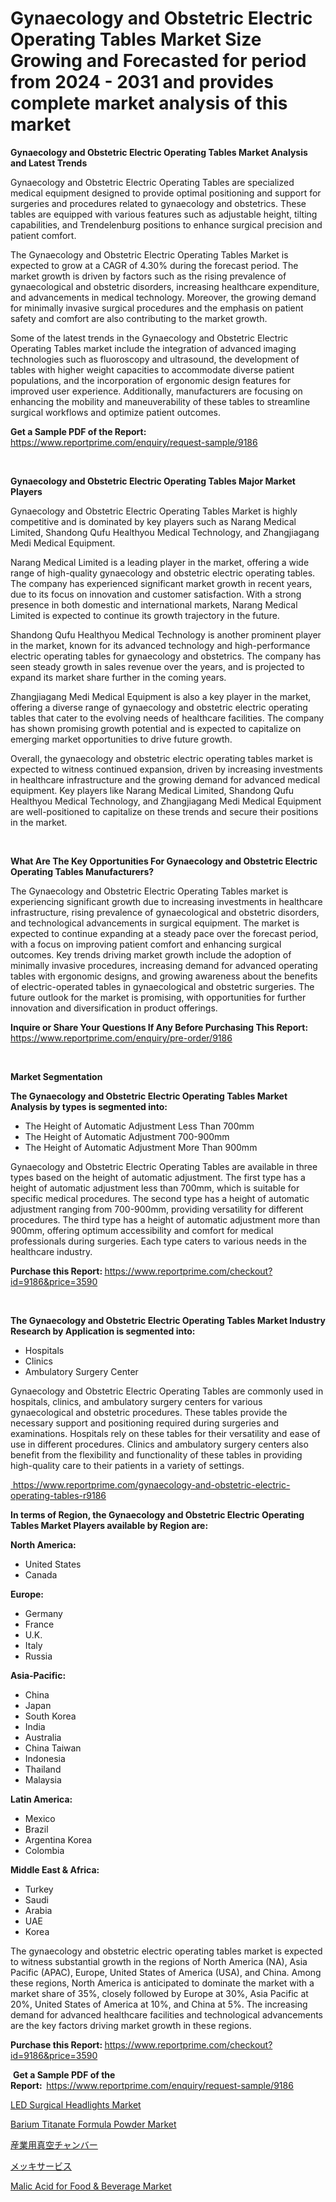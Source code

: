 <p><h1>Gynaecology and Obstetric Electric Operating Tables Market Size Growing and Forecasted for period from 2024 - 2031 and provides complete market analysis of this market</h1></p><p><strong>Gynaecology and Obstetric Electric Operating Tables Market Analysis and Latest Trends</strong></p>
<p><p>Gynaecology and Obstetric Electric Operating Tables are specialized medical equipment designed to provide optimal positioning and support for surgeries and procedures related to gynaecology and obstetrics. These tables are equipped with various features such as adjustable height, tilting capabilities, and Trendelenburg positions to enhance surgical precision and patient comfort.</p><p>The Gynaecology and Obstetric Electric Operating Tables Market is expected to grow at a CAGR of 4.30% during the forecast period. The market growth is driven by factors such as the rising prevalence of gynaecological and obstetric disorders, increasing healthcare expenditure, and advancements in medical technology. Moreover, the growing demand for minimally invasive surgical procedures and the emphasis on patient safety and comfort are also contributing to the market growth.</p><p>Some of the latest trends in the Gynaecology and Obstetric Electric Operating Tables market include the integration of advanced imaging technologies such as fluoroscopy and ultrasound, the development of tables with higher weight capacities to accommodate diverse patient populations, and the incorporation of ergonomic design features for improved user experience. Additionally, manufacturers are focusing on enhancing the mobility and maneuverability of these tables to streamline surgical workflows and optimize patient outcomes.</p></p>
<p><strong>Get a Sample PDF of the Report:&nbsp;</strong> <a href="https://www.reportprime.com/enquiry/request-sample/9186">https://www.reportprime.com/enquiry/request-sample/9186</a></p>
<p>&nbsp;</p>
<p><strong>Gynaecology and Obstetric Electric Operating Tables Major Market Players</strong></p>
<p><p>Gynaecology and Obstetric Electric Operating Tables Market is highly competitive and is dominated by key players such as Narang Medical Limited, Shandong Qufu Healthyou Medical Technology, and Zhangjiagang Medi Medical Equipment.</p><p>Narang Medical Limited is a leading player in the market, offering a wide range of high-quality gynaecology and obstetric electric operating tables. The company has experienced significant market growth in recent years, due to its focus on innovation and customer satisfaction. With a strong presence in both domestic and international markets, Narang Medical Limited is expected to continue its growth trajectory in the future.</p><p>Shandong Qufu Healthyou Medical Technology is another prominent player in the market, known for its advanced technology and high-performance electric operating tables for gynaecology and obstetrics. The company has seen steady growth in sales revenue over the years, and is projected to expand its market share further in the coming years.</p><p>Zhangjiagang Medi Medical Equipment is also a key player in the market, offering a diverse range of gynaecology and obstetric electric operating tables that cater to the evolving needs of healthcare facilities. The company has shown promising growth potential and is expected to capitalize on emerging market opportunities to drive future growth.</p><p>Overall, the gynaecology and obstetric electric operating tables market is expected to witness continued expansion, driven by increasing investments in healthcare infrastructure and the growing demand for advanced medical equipment. Key players like Narang Medical Limited, Shandong Qufu Healthyou Medical Technology, and Zhangjiagang Medi Medical Equipment are well-positioned to capitalize on these trends and secure their positions in the market.</p></p>
<p>&nbsp;</p>
<p><strong>What Are The Key Opportunities For Gynaecology and Obstetric Electric Operating Tables Manufacturers?</strong></p>
<p><p>The Gynaecology and Obstetric Electric Operating Tables market is experiencing significant growth due to increasing investments in healthcare infrastructure, rising prevalence of gynaecological and obstetric disorders, and technological advancements in surgical equipment. The market is expected to continue expanding at a steady pace over the forecast period, with a focus on improving patient comfort and enhancing surgical outcomes. Key trends driving market growth include the adoption of minimally invasive procedures, increasing demand for advanced operating tables with ergonomic designs, and growing awareness about the benefits of electric-operated tables in gynaecological and obstetric surgeries. The future outlook for the market is promising, with opportunities for further innovation and diversification in product offerings.</p></p>
<p><strong>Inquire or Share Your Questions If Any Before Purchasing This Report:</strong> <a href="https://www.reportprime.com/enquiry/pre-order/9186">https://www.reportprime.com/enquiry/pre-order/9186</a></p>
<p>&nbsp;</p>
<p><strong>Market Segmentation</strong></p>
<p><strong>The Gynaecology and Obstetric Electric Operating Tables Market Analysis by types is segmented into:</strong></p>
<p><ul><li>The Height of Automatic Adjustment Less Than 700mm</li><li>The Height of Automatic Adjustment 700-900mm</li><li>The Height of Automatic Adjustment More Than 900mm</li></ul></p>
<p><p>Gynaecology and Obstetric Electric Operating Tables are available in three types based on the height of automatic adjustment. The first type has a height of automatic adjustment less than 700mm, which is suitable for specific medical procedures. The second type has a height of automatic adjustment ranging from 700-900mm, providing versatility for different procedures. The third type has a height of automatic adjustment more than 900mm, offering optimum accessibility and comfort for medical professionals during surgeries. Each type caters to various needs in the healthcare industry.</p></p>
<p><strong>Purchase this Report:&nbsp;</strong><a href="https://www.reportprime.com/checkout?id=9186&price=3590">https://www.reportprime.com/checkout?id=9186&price=3590</a></p>
<p>&nbsp;</p>
<p><strong>The Gynaecology and Obstetric Electric Operating Tables Market Industry Research by Application is segmented into:</strong></p>
<p><ul><li>Hospitals</li><li>Clinics</li><li>Ambulatory Surgery Center</li></ul></p>
<p><p>Gynaecology and Obstetric Electric Operating Tables are commonly used in hospitals, clinics, and ambulatory surgery centers for various gynaecological and obstetric procedures. These tables provide the necessary support and positioning required during surgeries and examinations. Hospitals rely on these tables for their versatility and ease of use in different procedures. Clinics and ambulatory surgery centers also benefit from the flexibility and functionality of these tables in providing high-quality care to their patients in a variety of settings.</p></p>
<p><a href="https://www.reportprime.com/gynaecology-and-obstetric-electric-operating-tables-r9186">&nbsp;https://www.reportprime.com/gynaecology-and-obstetric-electric-operating-tables-r9186</a></p>
<p><strong>In terms of Region, the Gynaecology and Obstetric Electric Operating Tables Market Players available by Region are:</strong></p>
<p>
    <p> <strong> North America: </strong>
        <ul>
            <li>United States</li>
            <li>Canada</li>
        </ul>
        </p> 
    <p> <strong> Europe: </strong>
        <ul>
            <li>Germany</li>
            <li>France</li>
            <li>U.K.</li>
            <li>Italy</li>
            <li>Russia</li>
        </ul>
        </p> 
    <p> <strong> Asia-Pacific: </strong>
        <ul>
            <li>China</li>
            <li>Japan</li>
            <li>South Korea</li>
            <li>India</li>
            <li>Australia</li>
            <li>China Taiwan</li>
            <li>Indonesia</li>
            <li>Thailand</li>
            <li>Malaysia</li>
        </ul>
        </p> 
    <p> <strong> Latin America: </strong>
        <ul>
            <li>Mexico</li>
            <li>Brazil</li>
            <li>Argentina Korea</li>
            <li>Colombia</li>
        </ul>
        </p> 
    <p> <strong> Middle East & Africa: </strong>
        <ul>
            <li>Turkey</li>
            <li>Saudi</li>
            <li>Arabia</li>
            <li>UAE</li>
            <li>Korea</li>
        </ul>
    </p>
    </p>
<p><p>The gynaecology and obstetric electric operating tables market is expected to witness substantial growth in the regions of North America (NA), Asia Pacific (APAC), Europe, United States of America (USA), and China. Among these regions, North America is anticipated to dominate the market with a market share of 35%, closely followed by Europe at 30%, Asia Pacific at 20%, United States of America at 10%, and China at 5%. The increasing demand for advanced healthcare facilities and technological advancements are the key factors driving market growth in these regions.</p></p>
<p><strong>Purchase this Report: </strong><a href="https://www.reportprime.com/checkout?id=9186&price=3590">https://www.reportprime.com/checkout?id=9186&price=3590</a></p>
<p>&nbsp;<strong>Get a Sample PDF of the Report:&nbsp;&nbsp;</strong><a href="https://www.reportprime.com/enquiry/request-sample/9186">https://www.reportprime.com/enquiry/request-sample/9186</a></p>
<p><strong></strong></p>
<p><p><a href="https://github.com/lbird53714/Market-Research-Report-List-4/blob/main/led-surgical-headlights-market.md">LED Surgical Headlights Market</a></p><p><a href="https://www.linkedin.com/pulse/barium-titanate-formula-powder-market-size-furnishes-valuable-5a0le?trackingId=nQmvebJDOeZm0x4vh5o9TA%3D%3D">Barium Titanate Formula Powder Market</a></p><p><a href="https://medium.com/@russellrodriguez2727/%E7%94%A3%E6%A5%AD%E7%94%A8%E7%9C%9F%E7%A9%BA%E3%83%81%E3%83%A3%E3%83%B3%E3%83%90%E3%83%BC%E5%B8%82%E5%A0%B4%E8%A6%8F%E6%A8%A1%E3%81%AF-%E3%82%B0%E3%83%AD%E3%83%BC%E3%83%90%E3%83%AB%E7%94%A3%E6%A5%AD%E3%81%AB%E3%81%8A%E3%81%91%E3%82%8B%E6%9C%80%E9%81%A9%E3%81%AA%E3%83%9E%E3%83%BC%E3%82%B1%E3%83%86%E3%82%A3%E3%83%B3%E3%82%B0%E3%83%81%E3%83%A3%E3%83%8D%E3%83%AB%E3%82%92%E6%98%8E%E3%82%89%E3%81%8B%E3%81%AB%E3%81%99%E3%82%8B-a7e39eaf84c2">産業用真空チャンバー</a></p><p><a href="https://medium.com/@dixiegrimes2023/%E3%83%97%E3%83%AC%E3%83%BC%E3%83%86%E3%82%A3%E3%83%B3%E3%82%B0%E3%82%B5%E3%83%BC%E3%83%93%E3%82%B9%E5%B8%82%E5%A0%B4%E3%81%AF-%E5%B8%82%E5%A0%B4%E3%82%B7%E3%82%A7%E3%82%A2-%E3%82%B5%E3%82%A4%E3%82%BA-2031%E5%B9%B4%E3%81%BE%E3%81%A7%E3%81%AE%E4%BA%88%E6%B8%AC%E3%81%AB%E7%84%A6%E7%82%B9%E3%82%92%E5%BD%93%E3%81%A6%E3%81%A6%E3%81%84%E3%81%BE%E3%81%99-3f92ef349da2">メッキサービス</a></p><p><a href="https://www.linkedin.com/pulse/malic-acid-food-amp-beverage-market-size-growth-forecast-2v4re?trackingId=FWYNzqZAWFf3ZxoUp9u5mQ%3D%3D">Malic Acid for Food & Beverage Market</a></p></p>